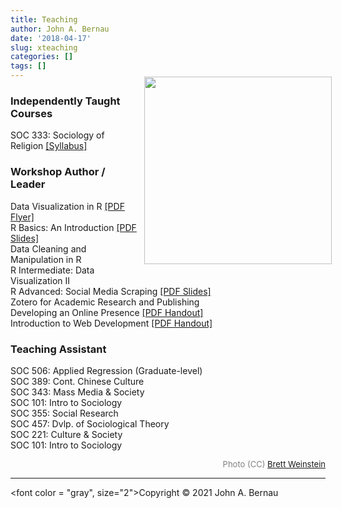 ```yaml
---
title: Teaching
author: John A. Bernau
date: '2018-04-17'
slug: xteaching
categories: []
tags: []
---
```


<div style= "float:right;position: relative; top: -20px; left: 10px;">
<img src="/img/emory.jpg" height="300" />
</div>


### Independently Taught Courses
SOC 333: Sociology of Religion <a href = "https://drive.google.com/file/d/1HZw8XLUFDt9Grpl1D9jKaGLpbvj2MTfo/view?usp=sharing" target="_blank">[Syllabus]</a> 



### Workshop Author / Leader  
Data Visualization in R <a href = "https://drive.google.com/file/d/17UBBWxrU7fvHE2HAJyVOGTnqLBBDc_ry/view?usp=sharing" target="_blank">[PDF Flyer]</a>    
R Basics: An Introduction <a href = "https://drive.google.com/file/d/1gFzigEW68Uw3qE7jfW_svvOngKNX8SKo/view?usp=sharing" target="_blank">[PDF Slides]</a>  
Data Cleaning and Manipulation in R  
R Intermediate: Data Visualization II  
R Advanced: Social Media Scraping <a href = "https://drive.google.com/file/d/1CRJHc24Zzb4vcHuG5ulvGFWOpsm0Bmlj/view?usp=sharing" target="_blank">[PDF Slides]</a>  
Zotero for Academic Research and Publishing  
Developing an Online Presence <a href = "https://drive.google.com/file/d/1jqSYnx9qVCPlcrGjD6GCAi9WpJfuVRRN/view?usp=sharing" target="_blank">[PDF Handout]</a>  
Introduction to Web Development <a href="https://drive.google.com/file/d/1Oo7SqHG_wuiVgwupOFD3SJ12J6I5Lw8k/view?usp=sharing" target="_blank">[PDF Handout]</a>  


### Teaching Assistant  
SOC 506: Applied Regression (Graduate-level)  
SOC 389: Cont. Chinese Culture  
SOC 343: Mass Media & Society  
SOC 101: Intro to Sociology  
SOC 355: Social Research   
SOC 457: Dvlp. of Sociological Theory  
SOC 221: Culture & Society  
SOC 101: Intro to Sociology  
  
<div style="text-align: right"><font color = "gray", size = "2.5">Photo (CC) <a href= "https://www.flickr.com/photos/nrbelex/320182240/">Brett Weinstein</a></font></div>

___

<font color = "gray", size="2">Copyright &copy; 2021 John A. Bernau</font>